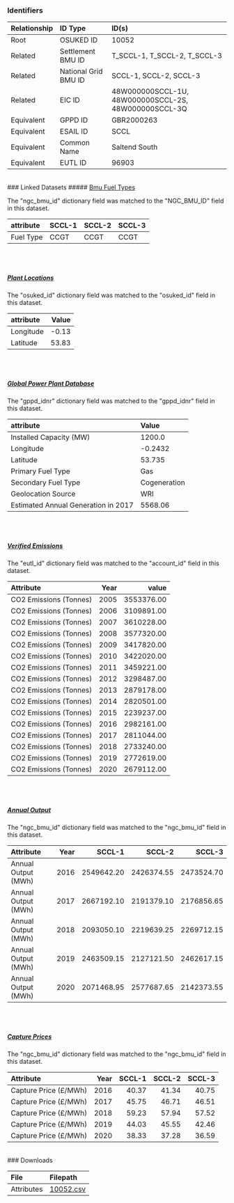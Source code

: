 ### Identifiers

| Relationship   | ID Type              | ID(s)                                                |
|:---------------|:---------------------|:-----------------------------------------------------|
| Root           | OSUKED ID            | 10052                                                |
| Related        | Settlement BMU ID    | T_SCCL-1, T_SCCL-2, T_SCCL-3                         |
| Related        | National Grid BMU ID | SCCL-1, SCCL-2, SCCL-3                               |
| Related        | EIC ID               | 48W000000SCCL-1U, 48W000000SCCL-2S, 48W000000SCCL-3Q |
| Equivalent     | GPPD ID              | GBR2000263                                           |
| Equivalent     | ESAIL ID             | SCCL                                                 |
| Equivalent     | Common Name          | Saltend South                                        |
| Equivalent     | EUTL ID              | 96903                                                |

<br>
### Linked Datasets
##### <a href="https://raw.githubusercontent.com/OSUKED/Dictionary-Datasets/main/datasets/bmu-fuel-types/datapackage.json">Bmu Fuel Types</a>



The "ngc_bmu_id" dictionary field was matched to the "NGC_BMU_ID" field in this dataset.

| attribute   | SCCL-1   | SCCL-2   | SCCL-3   |
|:------------|:---------|:---------|:---------|
| Fuel Type   | CCGT     | CCGT     | CCGT     |

<br><br>
##### <a href="https://raw.githubusercontent.com/OSUKED/Dictionary-Datasets/main/datasets/plant-locations/datapackage.json">Plant Locations</a>



The "osuked_id" dictionary field was matched to the "osuked_id" field in this dataset.

| attribute   |   Value |
|:------------|--------:|
| Longitude   |   -0.13 |
| Latitude    |   53.83 |

<br><br>
##### <a href="https://raw.githubusercontent.com/OSUKED/Dictionary-Datasets/main/datasets/global-power-plant-database/datapackage.json">Global Power Plant Database</a>



The "gppd_idnr" dictionary field was matched to the "gppd_idnr" field in this dataset.

| attribute                           | Value        |
|:------------------------------------|:-------------|
| Installed Capacity (MW)             | 1200.0       |
| Longitude                           | -0.2432      |
| Latitude                            | 53.735       |
| Primary Fuel Type                   | Gas          |
| Secondary Fuel Type                 | Cogeneration |
| Geolocation Source                  | WRI          |
| Estimated Annual Generation in 2017 | 5568.06      |

<br><br>
##### <a href="https://raw.githubusercontent.com/OSUKED/Dictionary-Datasets/main/datasets/verified-emissions/datapackage.json">Verified Emissions</a>



The "eutl_id" dictionary field was matched to the "account_id" field in this dataset.

| Attribute              |   Year |      value |
|:-----------------------|-------:|-----------:|
| CO2 Emissions (Tonnes) |   2005 | 3553376.00 |
| CO2 Emissions (Tonnes) |   2006 | 3109891.00 |
| CO2 Emissions (Tonnes) |   2007 | 3610228.00 |
| CO2 Emissions (Tonnes) |   2008 | 3577320.00 |
| CO2 Emissions (Tonnes) |   2009 | 3417820.00 |
| CO2 Emissions (Tonnes) |   2010 | 3422020.00 |
| CO2 Emissions (Tonnes) |   2011 | 3459221.00 |
| CO2 Emissions (Tonnes) |   2012 | 3298487.00 |
| CO2 Emissions (Tonnes) |   2013 | 2879178.00 |
| CO2 Emissions (Tonnes) |   2014 | 2820501.00 |
| CO2 Emissions (Tonnes) |   2015 | 2239237.00 |
| CO2 Emissions (Tonnes) |   2016 | 2982161.00 |
| CO2 Emissions (Tonnes) |   2017 | 2811044.00 |
| CO2 Emissions (Tonnes) |   2018 | 2733240.00 |
| CO2 Emissions (Tonnes) |   2019 | 2772619.00 |
| CO2 Emissions (Tonnes) |   2020 | 2679112.00 |

<br><br>
##### <a href="https://raw.githubusercontent.com/OSUKED/Dictionary-Datasets/main/datasets/annual-output/datapackage.json">Annual Output</a>



The "ngc_bmu_id" dictionary field was matched to the "ngc_bmu_id" field in this dataset.

| Attribute           |   Year |     SCCL-1 |     SCCL-2 |     SCCL-3 |
|:--------------------|-------:|-----------:|-----------:|-----------:|
| Annual Output (MWh) |   2016 | 2549642.20 | 2426374.55 | 2473524.70 |
| Annual Output (MWh) |   2017 | 2667192.10 | 2191379.10 | 2176856.65 |
| Annual Output (MWh) |   2018 | 2093050.10 | 2219639.25 | 2269712.15 |
| Annual Output (MWh) |   2019 | 2463509.15 | 2127121.50 | 2462617.15 |
| Annual Output (MWh) |   2020 | 2071468.95 | 2577687.65 | 2142373.55 |

<br><br>
##### <a href="https://raw.githubusercontent.com/OSUKED/Dictionary-Datasets/main/datasets/capture-prices/datapackage.json">Capture Prices</a>



The "ngc_bmu_id" dictionary field was matched to the "ngc_bmu_id" field in this dataset.

| Attribute             |   Year |   SCCL-1 |   SCCL-2 |   SCCL-3 |
|:----------------------|-------:|---------:|---------:|---------:|
| Capture Price (£/MWh) |   2016 |    40.37 |    41.34 |    40.75 |
| Capture Price (£/MWh) |   2017 |    45.75 |    46.71 |    46.51 |
| Capture Price (£/MWh) |   2018 |    59.23 |    57.94 |    57.52 |
| Capture Price (£/MWh) |   2019 |    44.03 |    45.55 |    42.46 |
| Capture Price (£/MWh) |   2020 |    38.33 |    37.28 |    36.59 |


<br>
### Downloads


| File       | Filepath                                                                              |
|:-----------|:--------------------------------------------------------------------------------------|
| Attributes | [10052.csv](https://osuked.github.io/Power-Station-Dictionary/object_attrs/10052.csv) |
